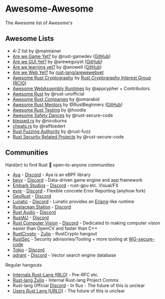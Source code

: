 # Awesome-Awesome

The Awesome list of Awesome's

## Awesome Lists

- A-Z list by @maintainer
- [Are we Game Yet?](http://arewegameyet.com/) by @rust-gamedev ([GitHub](https://github.com/rust-gamedev/arewegameyet))
- [Are we GUI Yet?](https://www.areweguiyet.com/) by @areweguiyet ([GitHub](https://github.com/areweguiyet/areweguiyet))
- [Are we learning yet?](https://www.arewelearningyet.com/) by @anowell ([GitHub](https://github.com/anowell/are-we-learning-yet))
- [Are we Web Yet?](https://www.arewewebyet.org/) by [rust-lang/arewewebyet](https://github.com/rust-lang/arewewebyet)
- [Awesome Rust Cryptography](https://cryptography.rs) by [Rust Cryptography Interest Group (RCIG)](https://github.com/The-DevX-Initiative/RCIG_Coordination_Repo)
- [Awesome WebAssembly Runtimes](https://github.com/appcypher/awesome-wasm-runtimes) by @appcypher + Contributors
- [Awesome Rust](https://github.com/rust-unofficial/awesome-rust) by @rust-unofficial
- [Awesome Rust Companies](https://github.com/omarabid/rust-companies) by @omarabid
- [Awesome Rust Mentors](https://rustbeginners.github.io/awesome-rust-mentors/) by @RustBeginners ([GitHub](https://github.com/RustBeginners/awesome-rust-mentors))
- [Awesome Rust Testing](https://github.com/hoodie/awesome-rust-testing) by @hoodie
- [Awesome Safety Dances](https://github.com/rust-secure-code/safety-dance) by @rust-secure-code
- [blessed.rs](https://blessed.rs/crates) by @nicoburns
- [cheats.rs](https://cheats.rs/) by @ralfbiedert
- [Rust Fuzzing Authority](https://github.com/rust-fuzz) by @rust-fuzz
- [Rust Security Related Projects](https://github.com/rust-secure-code/projects) by @rust-secure-code

## Communities

Hard(er) to find Rust :crab: open-to-anyone communities

- [Aya](https://github.com/aya-rs/aya) - [Discord](https://discord.gg/xHW2cb2N6G) - Aya is an eBPF library
- [bevy](https://github.com/bevyengine/bevy) - [Discord](https://discord.gg/bevy) - Data-driven game engine and app framework
- [Embark Studios](https://github.com/EmbarkStudios) - [Discord](https://discord.gg/dAuKfZS) - rust-gpu etc. Visual/FX
- [eyre](https://github.com/yaahc/eyre) - [Discord](https://discord.gg/z94RqmUTKB) - Flexible concrete Error Reporting (anyhow fork)
- [GeoRust](https://github.com/georust) - [Discord](https://discord.gg/Fp2aape)
- [Lunatic](https://github.com/lunatic-solutions/lunatic-rs) - [Discord](https://discord.gg/b7zDqpXpB4) - Lunatic provides an [Erlang](https://www.erlang.org/)-like runtime
- [Rustacean Station](https://rustacean-station.org/) - [Discord](https://discord.gg/cHc3Gyc)
- [Rust Audio](https://rust.audio/) - [Discord](https://discord.gg/8qW6q2k)
- [RustAU](https://github.com/RustAU) - [Discord](https://discord.gg/pW35BNSBeV)
- [Rust Computer Vision](https://github.com/rust-cv/) - [Discord](https://discord.gg/d32jaam) - Dedicated to making computer vision easier than OpenCV and faster than C++
- [RustCrypto](https://github.com/RustCrypto/) - [Zulip](https://rustcrypto.zulipchat.com/) - RustCrypto hangout
- [RustSec](https://github.com/RustSec) - Security advisories/Tooling + more tooling at [WG-secure-code](https://github.com/rust-secure-code/)
- [Tokio](https://github.com/tokio-rs/tokio) - [Discord](https://discord.gg/tokio)
- [qdrant](https://github.com/qdrant/qdrant) - [Discord](https://github.com/qdrant/qdrant) - Vector search engine database

Regular hangouts

- [Internals Rust-Lang (IRLO)](https://internals.rust-lang.org/) - Pre-RFC etc.
- [Rust-lang Zulip](https://rust-lang.zulipchat.com/) - Internal Rust-lang Project Comms
- Rust-lang Official [Discord](https://discord.com/invite/rust-lang) - In flux - The future of this is unclear
- [Users Rust Lang (URLO)](https://users.rust-lang.org/) - The future of this is unclear